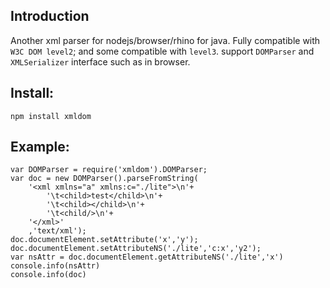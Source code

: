 Introduction
------------

Another xml parser for nodejs/browser/rhino for java. Fully compatible with `W3C DOM level2`; and some compatible with `level3`. support `DOMParser` and `XMLSerializer` interface such as in browser.

Install:
--------

    npm install xmldom

Example:
--------

    var DOMParser = require('xmldom').DOMParser;
    var doc = new DOMParser().parseFromString(
        '<xml xmlns="a" xmlns:c="./lite">\n'+
            '\t<child>test</child>\n'+
            '\t<child></child>\n'+
            '\t<child/>\n'+
        '</xml>'
        ,'text/xml');
    doc.documentElement.setAttribute('x','y');
    doc.documentElement.setAttributeNS('./lite','c:x','y2');
    var nsAttr = doc.documentElement.getAttributeNS('./lite','x')
    console.info(nsAttr)
    console.info(doc)
